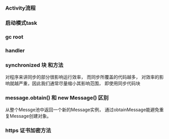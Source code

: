 ### Activity流程
### 启动模式task
### gc root
### handler
### synchronized 块  和方法
对程序来讲同步的部分很影响运行效率， 而同步所覆盖的代码越多，
对效率的影响就越严重，因此我们通常尽量缩小其影响范围，
即使用同步代码块
### message.obtain() 和 new Message() 区别
从整个Messge池中返回一个新的Message实例，
通过obtainMessage能避免重复Message创建对象。 
### https 证书加密方法